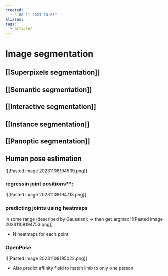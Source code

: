 ```yaml
---
created:
  - " 08-11-2023 18:05"
aliases: 
tags:
  - article/
---
```


# Image segmentation

## [[Superpixels segmentation]]

## [[Semantic segmentation]]

## [[Interactive segmentation]]

## [[Instance segmentation]]

## [[Panoptic segmentation]]

## Human pose estimation
![[Pasted image 20231108194539.png]]

### regressin joint positions**:
![[Pasted image 20231108194713.png]]

### predicting joints using heatmaps
in some range (described by Gaussian): -> then get argmax
![[Pasted image 20231108194753.png]]
- N heatmaps for each point

### OpenPose
![[Pasted image 20231108195022.png]]
- Also predict affinity field to match limb to only one person
